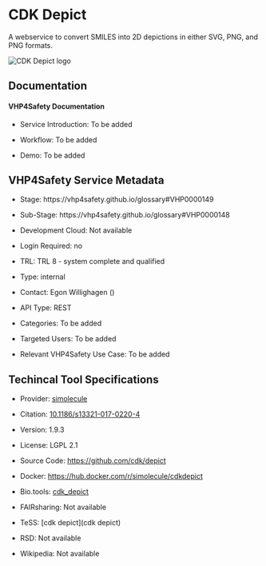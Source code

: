 # CDK Depict

<!--- This file is autogenerated. Edit cdkdepict.json to make changes in this page. --->

A webservice to convert SMILES into 2D depictions in either SVG, PNG, and PNG formats.

![CDK Depict logo](https://raw.githubusercontent.com/VHP4Safety/cloud/main/docs/service/cdkdepict.png)

## Documentation

#### VHP4Safety Documentation

* Service Introduction: To be added

* Workflow: To be added

* Demo: To be added

<h4 id='tess-widget-materials-header'></h4>

<div id='tess-widget-materials-list' class='tess-widget tess-widget-list'></div>
<script>
  function initTeSSWidgets() {
    var query = 'cdkdepict';
    if (query.trim() != '') {
      TessWidget.Materials(document.getElementById('tess-widget-materials-list'),
                           'SimpleList',
                           {
                             opts: {
                               enableSearch: false
                             },
                             params: {
                               pageSize: 5,
                               q: query
                             }
                           });
      document.getElementById('tess-widget-materials-header').innerHTML = 'Documentation from ELIXIR TeSS'
    }
}
</script>
<script async='' defer='' src='https://elixirtess.github.io/TeSS_widgets/components/js/tess-widget-standalone.js' onload='initTeSSWidgets()'></script>

## VHP4Safety Service Metadata

* Stage: https:&#x2F;&#x2F;vhp4safety.github.io&#x2F;glossary#VHP0000149

* Sub-Stage: https:&#x2F;&#x2F;vhp4safety.github.io&#x2F;glossary#VHP0000148

* Development Cloud: Not available

* Login Required: no

* TRL: TRL 8 - system complete and qualified

* Type: internal

* Contact: Egon Willighagen ()

* API Type: REST

* Categories: To be added

* Targeted Users: To be added

* Relevant VHP4Safety Use Case: To be added

## Techincal Tool Specifications

* Provider: [simolecule]()

* Citation: [10.1186&#x2F;s13321-017-0220-4](https://doi.org/10.1186&#x2F;s13321-017-0220-4)

* Version: 1.9.3

* License: LGPL 2.1

* Source Code: [https:&#x2F;&#x2F;github.com&#x2F;cdk&#x2F;depict](https:&#x2F;&#x2F;github.com&#x2F;cdk&#x2F;depict)

* Docker: [https:&#x2F;&#x2F;hub.docker.com&#x2F;r&#x2F;simolecule&#x2F;cdkdepict](https:&#x2F;&#x2F;hub.docker.com&#x2F;r&#x2F;simolecule&#x2F;cdkdepict)

* Bio.tools: [cdk_depict](cdk_depict)

* FAIRsharing: Not available

* TeSS: [cdk depict](cdk depict)

* RSD: Not available

* Wikipedia: Not available

<script type="application/ld+json">
  {
    "@context": "https://schema.org/",
    "@type": "SoftwareApplication",
    "http://purl.org/dc/terms/conformsTo": {
      "@type": "CreativeWork", "@id": "https://bioschemas.org/profiles/ComputationalTool/1.0-RELEASE"
    },
    "@id" : "https://vhp4safety.github.io/cloud/service/cdkdepict",
    "name": "CDK Depict",
    "description": "A webservice to convert SMILES into 2D depictions in either SVG, PNG, and PNG formats.",
    "url": "https:&#x2F;&#x2F;cdkdepict.cloud.vhp4safety.nl&#x2F;"
  }
</script>
